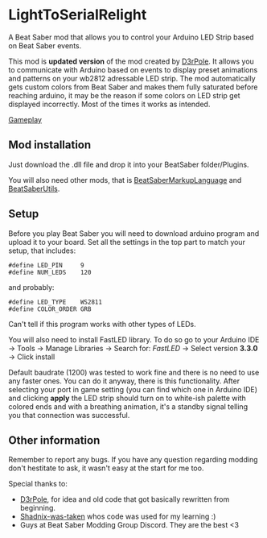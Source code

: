 # LightToSerialRelight
A Beat Saber mod that allows you to control your Arduino LED Strip based on Beat Saber events.

This mod is **updated version** of the mod created by [D3rPole](https://github.com/D3rPole/BS-LightToSerial).
It allows you to communicate with Arduino based on events to display preset animations and patterns on your wb2812 adressable LED strip. The mod automatically gets custom colors from Beat Saber and makes them fully saturated before reaching arduino, it may be the reason if some colors on LED strip get displayed incorrectly. Most of the times it works as intended.

[Gameplay](https://www.youtube.com/watch?v=9OCgU-t3w0Y)

## Mod installation
Just download the .dll file and drop it into your BeatSaber folder/Plugins.

You will also need other mods, that is [BeatSaberMarkupLanguage](https://github.com/monkeymanboy/BeatSaberMarkupLanguage) and [BeatSaberUtils](https://github.com/Kylemc1413/Beat-Saber-Utils).

## Setup

Before you play Beat Saber you will need to download arduino program and upload it to your board. Set all the settings in the top part to match your setup, that includes:
```
#define LED_PIN     9
#define NUM_LEDS    120
```
and probably:
```
#define LED_TYPE    WS2811
#define COLOR_ORDER GRB
```
Can't tell if this program works with other types of LEDs.

You will also need to install FastLED library. To do so go to your Arduino IDE -> Tools -> Manage Libraries -> Search for: *FastLED* -> Select version **3.3.0** -> Click install

Default baudrate (1200) was tested to work fine and there is no need to use any faster ones. You can do it anyway, there is this functionality. After selecting your port in game setting (you can find which one in Arduino IDE) and clicking **apply** the LED strip should turn on to white-ish palette with colored ends and with a breathing animation, it's a standby signal telling you that connection was successful.

## Other information
Remember to report any bugs. If you have any question regarding modding don't hestitate to ask, it wasn't easy at the start for me too.

Special thanks to:
- [D3rPole](https://github.com/D3rPole), for idea and old code that got basically rewritten from beginning.
- [Shadnix-was-taken](https://github.com/Shadnix-was-taken) whos code was used for my learning :) 
- Guys at Beat Saber Modding Group Discord. They are the best <3

